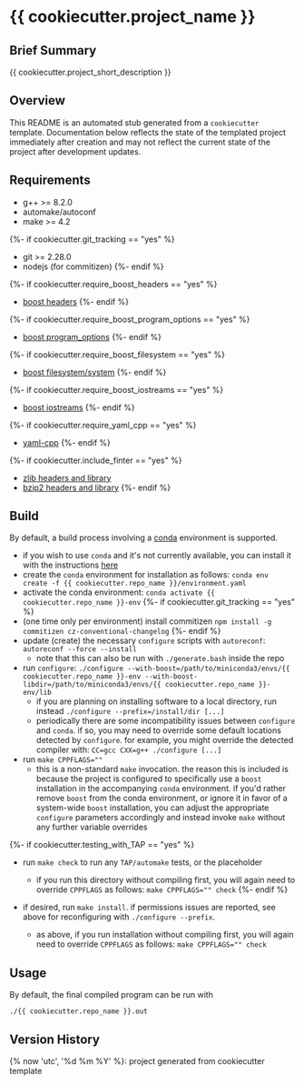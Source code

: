 # {{ cookiecutter.project_name }}

## Brief Summary

{{ cookiecutter.project_short_description }}

## Overview

This README is an automated stub generated from a `cookiecutter` template.
Documentation below reflects the state of the templated project immediately
after creation and may not reflect the current state of the project after
development updates.

## Requirements

  - g++ >= 8.2.0
  - automake/autoconf
  - make >= 4.2

{%- if cookiecutter.git_tracking == "yes" %}
  - git >= 2.28.0
  - nodejs (for commitizen)
{%- endif %}

{%- if cookiecutter.require_boost_headers == "yes" %}
  - [boost headers](https://www.boost.org)
{%- endif %}

{%- if cookiecutter.require_boost_program_options == "yes" %}
  - [boost program_options](https://www.boost.org/doc/libs/1_75_0/doc/html/program_options.html)
{%- endif %}

{%- if cookiecutter.require_boost_filesystem == "yes" %}
  - [boost filesystem/system](https://www.boost.org/doc/libs/1_75_0/libs/filesystem/doc/index.htm)
{%- endif %}

{%- if cookiecutter.require_boost_iostreams == "yes" %}
  - [boost iostreams](https://www.boost.org/doc/libs/1_74_0/libs/iostreams/doc/index.html)
{%- endif %}

{%- if cookiecutter.require_yaml_cpp == "yes" %}
  - [yaml-cpp](https://github.com/jbeder/yaml-cpp)
{%- endif %}

{%- if cookiecutter.include_finter == "yes" %}
  - [zlib headers and library](https://zlib.net/)
  - [bzip2 headers and library](https://www.sourceware.org/bzip2/)
{%- endif %}

## Build

By default, a build process involving a [conda](https://docs.conda.io/en/latest/) environment is supported.

  - if you wish to use `conda` and it's not currently available, you can install it with the instructions [here](https://docs.conda.io/en/latest/miniconda.html)
  - create the `conda` environment for installation as follows:
     `conda env create -f {{ cookiecutter.repo_name }}/environment.yaml`
  - activate the conda environment:
     `conda activate {{ cookiecutter.repo_name }}-env`
{%- if cookiecutter.git_tracking == "yes" %}
  - (one time only per environment) install commitizen
     `npm install -g commitizen cz-conventional-changelog`
{%- endif %}
  - update (create) the necessary `configure` scripts with `autoreconf`:
     `autoreconf --force --install`
     - note that this can also be run with `./generate.bash` inside the repo
  - run `configure`:
	 `./configure --with-boost=/path/to/miniconda3/envs/{{ cookiecutter.repo_name }}-env --with-boost-libdir=/path/to/miniconda3/envs/{{ cookiecutter.repo_name }}-env/lib`
	 - if you are planning on installing software to a local directory, run instead `./configure --prefix=/install/dir [...]`
	 - periodically there are some incompatibility issues between `configure` and `conda`. if so, you may need to override
	   some default locations detected by `configure`. for example, you might override the detected compiler with:
	   `CC=gcc CXX=g++ ./configure [...]`
  - run `make CPPFLAGS=""`
	 - this is a non-standard `make` invocation. the reason this is included is because the project
	   is configured to specifically use a `boost` installation in the accompanying `conda` environment.
	   if you'd rather remove `boost` from the conda environment, or ignore it in favor of a system-wide
	   `boost` installation, you can adjust the appropriate `configure` parameters accordingly
	   and instead invoke `make` without any further variable overrides
  
{%- if cookiecutter.testing_with_TAP == "yes" %}
  - run `make check` to run any `TAP/automake` tests, or the placeholder
     - if you run this directory without compiling first, you will again need to override `CPPFLAGS`
	   as follows: `make CPPFLAGS="" check`
{%- endif %}

  - if desired, run `make install`. if permissions issues are reported, see above for reconfiguring with `./configure --prefix`.
     - as above, if you run installation without compiling first, you will again need to override `CPPFLAGS`
	   as follows: `make CPPFLAGS="" check`
  
## Usage

By default, the final compiled program can be run with

`./{{ cookiecutter.repo_name }}.out`

## Version History

{% now 'utc', '%d %m %Y' %}: project generated from cookiecutter template
